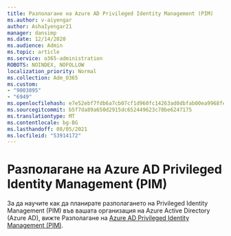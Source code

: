 ```yaml
---
title: Разполагане на Azure AD Privileged Identity Management (PIM)
ms.author: v-aiyengar
author: AshaIyengar21
manager: dansimp
ms.date: 12/14/2020
ms.audience: Admin
ms.topic: article
ms.service: o365-administration
ROBOTS: NOINDEX, NOFOLLOW
localization_priority: Normal
ms.collection: Adm_O365
ms.custom:
- "9003895"
- "6949"
ms.openlocfilehash: e7e52ebf7fdb6a7cb07cf1d960fc14263ad0dbfab00ea9968feabbfa4b05c975
ms.sourcegitcommit: b5f7da89a650d2915dc652449623c78be6247175
ms.translationtype: MT
ms.contentlocale: bg-BG
ms.lasthandoff: 08/05/2021
ms.locfileid: "53914172"
---
```

# <a name="deploy-azure-ad-privileged-identity-management-pim"></a>Разполагане на Azure AD Privileged Identity Management (PIM)

За да научите как да планирате разполагането на Privileged Identity Management (PIM) във вашата организация на Azure Active Directory (Azure AD), вижте Разполагане на [Azure AD Privileged Identity Management (PIM)](https://go.microsoft.com/fwlink/?linkid=2132095).